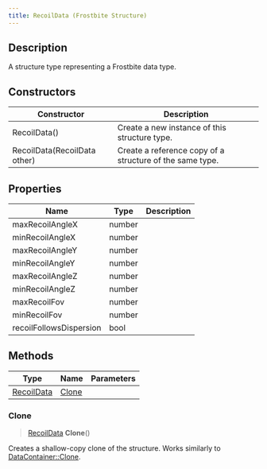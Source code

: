 ```yaml
---
title: RecoilData (Frostbite Structure)
---
```

## Description

A structure type representing a Frostbite data type.

## Constructors

| Constructor                  | Description                                              |
| ---------------------------- | -------------------------------------------------------- |
| RecoilData()                 | Create a new instance of this structure type.            |
| RecoilData(RecoilData other) | Create a reference copy of a structure of the same type. |

## Properties

| Name                    | Type   | Description |
| ----------------------- | ------ | ----------- |
| maxRecoilAngleX         | number |             |
| minRecoilAngleX         | number |             |
| maxRecoilAngleY         | number |             |
| minRecoilAngleY         | number |             |
| maxRecoilAngleZ         | number |             |
| minRecoilAngleZ         | number |             |
| maxRecoilFov            | number |             |
| minRecoilFov            | number |             |
| recoilFollowsDispersion | bool   |             |

## Methods

| Type                     | Name            | Parameters |
| ------------------------ | --------------- | ---------- |
| [RecoilData](RecoilData) | [Clone](#clone) |            |

### Clone

> [RecoilData](RecoilData) **Clone**()

Creates a shallow-copy clone of the structure. Works similarly to [DataContainer::Clone](/vext/ref/cls/shr/datacontainer#clone).
